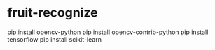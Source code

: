 # fruit-recognize

pip install opencv-python
pip install opencv-contrib-python
pip install tensorflow
pip install scikit-learn
